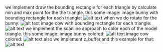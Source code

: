 we implement draw the bounding rectangle for each triangle by calculate min and max point for the the triangle. this some image:
image bunny with bounding rectangle for each triangle: ![alt text](https://github.com/HaifaGraphicsCourses/computer-graphics-2023-mohamad-arrabi-mohamad-khaleel/blob/master/Assignment2Report/bunny%20triangle%20bounding.png)
when we do rotate for the bunny: ![alt text](https://github.com/HaifaGraphicsCourses/computer-graphics-2023-mohamad-arrabi-mohamad-khaleel/blob/master/Assignment2Report/bunny%20triangle%20bounding%20rotate.png)
image cow with bounding rectangle for each triangle: ![alt text](https://github.com/HaifaGraphicsCourses/computer-graphics-2023-mohamad-arrabi-mohamad-khaleel/blob/master/Assignment2Report/cow%20triangle%20bounding.png)
we implement the scanline approach to color each of the model triangle. this some image:
image bunny colored: ![alt text](https://github.com/HaifaGraphicsCourses/computer-graphics-2023-mohamad-arrabi-mohamad-khaleel/blob/master/Assignment2Report/colored%20bunny.png)
image cow colored: ![alt text](https://github.com/HaifaGraphicsCourses/computer-graphics-2023-mohamad-arrabi-mohamad-khaleel/blob/master/Assignment2Report/colored%20cow.png)
also we implement z_buffer,and this example for that: ![alt text]()
